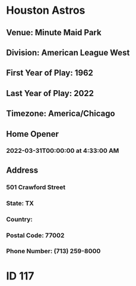 # Houston Astros
## Venue: Minute Maid Park
## Division: American League West
## First Year of Play: 1962
## Last Year of Play: 2022
## Timezone: America/Chicago
## Home Opener
### 2022-03-31T00:00:00 at 4:33:00 AM
## Address
### 501 Crawford Street
### State: TX
### Country: 
### Postal Code: 77002
### Phone Number: (713) 259-8000
# ID 117